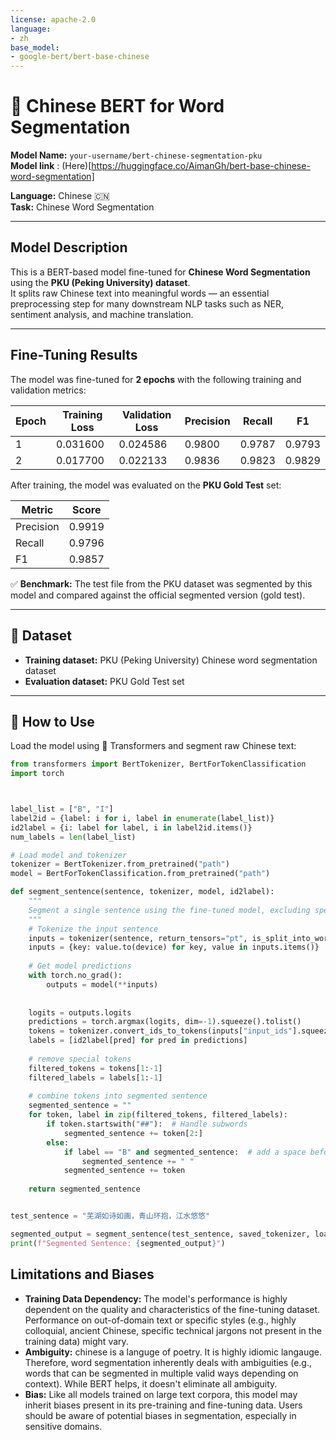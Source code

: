 ```yaml
---
license: apache-2.0
language:
- zh
base_model:
- google-bert/bert-base-chinese
---
```

# 🐼 Chinese BERT for Word Segmentation

**Model Name:** `your-username/bert-chinese-segmentation-pku`  
**Model link** :  (Here)[https://huggingface.co/AimanGh/bert-base-chinese-word-segmentation]

**Language:** Chinese 🇨🇳  
**Task:** Chinese Word Segmentation

---

##  Model Description

This is a BERT-based model fine-tuned for **Chinese Word Segmentation** using the **PKU (Peking University) dataset**.  
It splits raw Chinese text into meaningful words — an essential preprocessing step for many downstream NLP tasks such as NER, sentiment analysis, and machine translation.

---

##  Fine-Tuning Results

The model was fine-tuned for **2 epochs** with the following training and validation metrics:

| Epoch | Training Loss | Validation Loss | Precision | Recall | F1 |
|-------|----------------|-----------------|-----------|--------|-----|
| 1     | 0.031600       | 0.024586        | 0.9800    | 0.9787 | 0.9793 |
| 2     | 0.017700       | 0.022133        | 0.9836    | 0.9823 | 0.9829 |

After training, the model was evaluated on the **PKU Gold Test** set:

| Metric    | Score  |
|-----------|--------|
| Precision | 0.9919 |
| Recall    | 0.9796 |
| F1        | 0.9857 |

✅ **Benchmark:** The test file from the PKU dataset was segmented by this model and compared against the official segmented version (gold test).

---

## 📂 Dataset

- **Training dataset:** PKU (Peking University) Chinese word segmentation dataset
- **Evaluation dataset:** PKU Gold Test set

---

## 🚀 How to Use

Load the model using 🤗 Transformers and segment raw Chinese text:

```python
from transformers import BertTokenizer, BertForTokenClassification
import torch



label_list = ["B", "I"]
label2id = {label: i for i, label in enumerate(label_list)}
id2label = {i: label for label, i in label2id.items()}
num_labels = len(label_list)

# Load model and tokenizer
tokenizer = BertTokenizer.from_pretrained("path")
model = BertForTokenClassification.from_pretrained("path")

def segment_sentence(sentence, tokenizer, model, id2label):
    """
    Segment a single sentence using the fine-tuned model, excluding special tokens.
    """
    # Tokenize the input sentence
    inputs = tokenizer(sentence, return_tensors="pt", is_split_into_words=False)
    inputs = {key: value.to(device) for key, value in inputs.items()}
    
    # Get model predictions
    with torch.no_grad():
        outputs = model(**inputs)
    
    
    logits = outputs.logits
    predictions = torch.argmax(logits, dim=-1).squeeze().tolist()
    tokens = tokenizer.convert_ids_to_tokens(inputs["input_ids"].squeeze().tolist())
    labels = [id2label[pred] for pred in predictions]
    
    # remove special tokens 
    filtered_tokens = tokens[1:-1]
    filtered_labels = labels[1:-1]
    
    # combine tokens into segmented sentence
    segmented_sentence = ""
    for token, label in zip(filtered_tokens, filtered_labels):
        if token.startswith("##"):  # Handle subwords
            segmented_sentence += token[2:]
        else:
            if label == "B" and segmented_sentence:  # add a space before a new word
                segmented_sentence += " "
            segmented_sentence += token
    
    return segmented_sentence


test_sentence = "芜湖如诗如画，青山环抱，江水悠悠"

segmented_output = segment_sentence(test_sentence, saved_tokenizer, loaded_model, id2label)
print(f"Segmented Sentence: {segmented_output}")


```

## Limitations and Biases

* **Training Data Dependency:** The model's performance is highly dependent on the quality and characteristics of the fine-tuning dataset. Performance on out-of-domain text or specific styles (e.g., highly colloquial, ancient Chinese, specific technical jargons not present in the training data) might vary.
* **Ambiguity:** chinese is a languge of poetry. It is highly idiomic langauge. Therefore, word segmentation inherently deals with ambiguities (e.g., words that can be segmented in multiple valid ways depending on context). While BERT helps, it doesn't eliminate all ambiguity.
* **Bias:** Like all models trained on large text corpora, this model may inherit biases present in its pre-training and fine-tuning data. Users should be aware of potential biases in segmentation, especially in sensitive domains.



